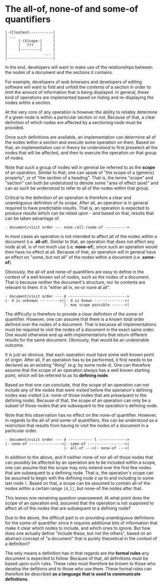 
<!-- ======================================================================= -->
# The all-of, none-of and some-of quantifiers

```
|-(C)ontent-----------|
| ...                 |
|     |-(S)cope-|     |
|     |   ???   |     |
|     |---------|     |
|                 ... |
|---------------------|
```

In the end, developers will want to make use of the relationships between the
nodes of a document and the sections it contains.

For example, developers of web browsers and developers of editing software will
want to fold and unfold the contents of a section in order to limit the amount
of information that is being displayed. In general, these kind of operations
are implemented based on hiding and re-displaying the nodes within a section.

At the very core of any operation is however the ability to reliably determine
if a given node is within a particular section or not. Because of that, a clear
definition of which nodes are affected by a sectioning node must be provided.

Once such definitions are available, an implementation can determine all of
the nodes within a section and execute some operation on them. Based on that,
an implementation can in theory be understood to first preselect all the nodes
that will be affected, and then to execute the operation on that group of nodes.

Note that such a group of nodes will in general be referred to as the **scope**
of an operation. Similar to that, one can speak of "the scope of a (generic)
property", or of "the section of a heading". That is, the terms "scope" and
"section" can both be understood to denote some "area of effect (aoe)" and
can as such be understood to refer to all of the nodes within that group.

Critical to the definition of an operation is therefore a clear and unambiguous
definition of its scope. After all, an operation is in general required to have
predictable results. That is, an operation is expected to produce results which
can be relied upon - and based on that, results that can be taken advantage of.

<!-- ======================================================================= -->

```
- document/visit order --- none-/all-/some-of ---------->
```

In most cases an operation is not intended to affect all of the nodes within a
document (i.e. **all-of**). Similar to that, an operation that does not affect
any node at all, is of not much use (i.e. **none-of**), since such an operation
would then have no effect at all. Because of that, an operation will in general
have an effect on "some, but not all" of the nodes within a document (i.e.
**some-of**).

Obviously, the all-of and none-of quantifiers are easy to define in the context
of a well known set of nodes, such as the nodes of a document. That is because
neither the document's structure, nor its contents are relevant to them:
It is "either all in, ex-or none at all".

<!-- ======================================================================= -->

```
- document/visit order --- d --------------------------->
|- d is unknown --------->||- d is known -------------->|
                           |- max scope possible ------>|
```

The difficulty is therefore to provide a clear definition of the some-of
quantifier. However, one can assume that there is a known total order defined
over the nodes of a document. That is because all implementations must be
required to visit the nodes of a document in the exact same order. One would
otherwise end up with implementations that return different results for the
same document. Obviously, that would be an undesirable outcome.

It is just as obvious, that each operation must have some well known point of
origin. After all, if an operation has to be performed, it first needs to be
declared as an existing "thing" (e.g. by some node `d`). One can therefore
assume that the scope of an operation always has a well known starting point,
which will be referred to as its **defining node**.

Based on that one can conclude, that the scope of an operation can not include
any of the nodes that were visited before the operation's defining nodes was
visited (i.e. none-of those nodes that are presequent to the defining node).
Because of that, the scope of an operation can only be a subset of those nodes
that are subsequent to the operation's defining node.

Note that this observation has no effect on the none-of quantifier. However,
in regards to the all-of and some-of quantifiers, this can be understood as
a restriction that results from having to visit the nodes of a document in a
particular order.

<!-- ======================================================================= -->

```
- document/visit order --- d ----------- l ------------->
|- none-of --------------->|- some-of ----------------->|
                           |- all-of --->|- none-of --->|
```

In addition to the above, and if neither none-of nor all-of those nodes that
can possibly be affected by an operation are to be included within a scope,
one can assume that the scope may only extend over the first few nodes that
are subsequent to a defining node. That is, the operation's scope can be
assumed to begin with the defining node `d` up to and including to some last
node `l`. Based on that, a scope can be assumed to contain all-of the nodes
within a certain range `[d,l]`, but none-of the nodes after that.

This leaves one remaining question unanswered: At what point does the scope
of an operation end, assumed that the operation is not supposed to affect
all-of the nodes that are subsequent to a defining node?

Due to the above, the difficult part is on providing unambiguous defintions
for the some-of quantifier since it requires additional bits of information
that make it clear which nodes to include, and which ones to ignore. But how
does one actually define "include these, but not the others", based on an
abstract concept of "a document" that is purely theoretical in the context
of a definition?

The only means a definition has in that regards are the **formal rules** any
document is expected to follow. Because of that, all definitions must be based
upon such rules. These rules must therefore be known to those who develop the
defitions and to those who use them. These formal rules can therefore be
described **as a language that is used to communicate definitions**.
